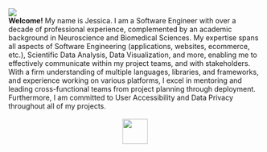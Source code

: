 <img src="https://media.licdn.com/dms/image/v2/D5616AQFCkBqeJov_Wg/profile-displaybackgroundimage-shrink_350_1400/profile-displaybackgroundimage-shrink_350_1400/0/1718474152600?e=1729728000&v=beta&t=xmlx4pWlaSBNOhCJtKVcg6dOZaK_bKAW_hCja76AxMM" />
<div>
  <strong>Welcome!</strong> My name is Jessica. I am a Software Engineer with over a decade of professional experience, complemented by an academic background in Neuroscience and Biomedical Sciences. My expertise spans all aspects of Software Engineering (applications, websites, ecommerce, etc.), Scientific Data Analysis, Data Visualization, and more, enabling me to effectively communicate within my project teams, and with stakeholders. With a firm understanding of multiple languages, libraries, and frameworks, and experience working on various platforms, I excel in mentoring and leading cross-functional teams from project planning through deployment. Furthermore, I am committed to User Accessibility and Data Privacy throughout all of my projects.
  <br/>
  <br/>
  <div align="center">
    <a href="https://www.linkedin.com/in/thejessicafelts" target="_blank">
      <img src="https://img.shields.io/badge/Open%20to%20Work-228B22" height="50" width="auto">
    </a>
  </div>
</div>
